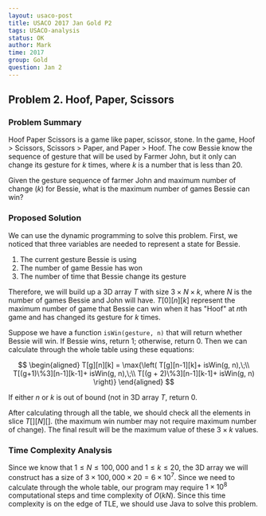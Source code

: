 ```yaml
---
layout: usaco-post
title: USACO 2017 Jan Gold P2
tags: USACO-analysis
status: OK
author: Mark
time: 2017
group: Gold
question: Jan 2
---
```


## Problem 2. Hoof, Paper, Scissors

### Problem Summary

Hoof Paper Scissors is a game like paper, scissor, stone. In the game, Hoof > Scissors, Scissors > Paper, and Paper > Hoof. The cow Bessie know the sequence of gesture that will be used by Farmer John, but it only can change its gesture for $k$ times, where $k$ is a number that is less than 20.

Given the gesture sequence of farmer John and maximum number of change ($k$) for Bessie, what is the maximum number of games Bessie can win?

### Proposed Solution

We can use the dynamic programming to solve this problem. First, we noticed that three variables are needed to represent a state for Bessie.

1. The current gesture Bessie is using
2. The number of game Bessie has won
3. The number of time that Bessie change its gesture

Therefore, we will build up a 3D array $T$ with size $3\times N \times k$, where $N$ is the number of games Bessie and John will have. $T[0][n][k]$ represent the maximum number of game that Bessie can win when it has "Hoof" at $n$th game and has changed its gesture for $k$ times.

Suppose we have a function `isWin(gesture, n)` that will return whether Bessie will win. If Bessie wins, return 1; otherwise, return 0. Then we can calculate through the whole table using these equations:

$$
\begin{aligned}
T[g][n][k] = \max{\left( T[g][n-1][k]+ isWin(g, n),\;\\
T[(g+1)\%3][n-1][k-1]+ isWin(g, n),\;\\
T[(g + 2)\%3][n-1][k-1]+ isWin(g, n) \right)} 
\end{aligned}
$$

If either $n$ or $k$ is out of bound (not in 3D array $T$, return 0.

After calculating through all the table, we should check all the elements in slice $T[][N][]$. (the maximum win number may not require maximum number of change). The final result will be the maximum value of these $3\times k$ values.

### Time Complexity Analysis

Since we know that $1\leq N\leq 100,000$ and $1\leq k\leq 20$, the 3D array we will construct has a size of $3\times100,000\times20 = 6\times 10^7$. Since we need to calculate through the whole table, our program may require $1\times 10^8$ computational steps and time complexity of $O(kN)$. Since this time complexity is on the edge of TLE, we should use Java to solve this problem.

